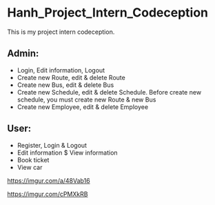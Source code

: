 # Hanh_Project_Intern_Codeception
This is my project intern codeception.
## Admin:
- Login, Edit information, Logout
- Create new Route, edit & delete Route
- Create new Bus, edit & delete Bus
- Create new Schedule, edit & delete Schedule. Before create new schedule, you must create new Route & new Bus
- Create new Employee, edit & delete Employee
## User:
- Register, Login & Logout
- Edit information $ View information
- Book ticket
- View car


https://imgur.com/a/48Vab16

https://imgur.com/cPMXkRB
